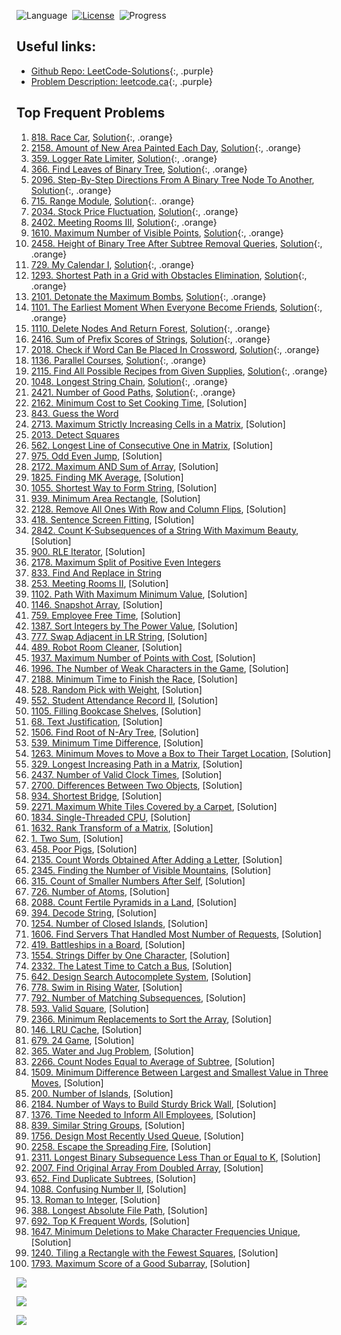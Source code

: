 <style>
a.orange {
    color: orange;
}
a.purple {
    color: magenta;
}
</style>

![Language](https://img.shields.io/badge/language-Python-orange.svg)&nbsp;
[![License](https://img.shields.io/badge/license-MIT-blue.svg)](./LICENSE.md)&nbsp;
![Progress](https://img.shields.io/badge/progress-21%20%2F%20100-ff69b4.svg)&nbsp;

## Useful links:

- [Github Repo: LeetCode-Solutions](https://github.com/kamyu104/LeetCode-Solutions/tree/master){:, .purple}
- [Problem Description: leetcode.ca](https://leetcode.ca/search/){:, .purple}


## Top Frequent Problems
1. [818. Race Car](https://leetcode.com/problems/race-car/), [Solution](./818.%20Race%20Car.py){:, .orange}
2. [2158. Amount of New Area Painted Each Day](https://leetcode.ca/2021-10-27-2158-Amount-of-New-Area-Painted-Each-Day/), [Solution](./2158.%20Amount%20of%20New%20Area%20Painted%20Each%20Day.py){:, .orange}
3. [359. Logger Rate Limiter](https://leetcode.com/discuss/interview-question/340230/google-onsite-implement-logger/), [Solution](./359.%20Logger%20Rate%20Limiter.py){:, .orange}
4. [366. Find Leaves of Binary Tree](https://leetcode.com/problems/find-leaves-of-binary-tree/), [Solution](./366.%20Find%20Leaves%20of%20Binary%20Tree.py){:, .orange}
5. [2096. Step-By-Step Directions From A Binary Tree Node To Another](https://leetcode.com/problems/step-by-step-directions-from-a-binary-tree-node-to-another/), [Solution](./2096.%20Step-By-Step%20Directions%20From%20A%20Binary%20Tree%20Node%20To%20Another.py){:, .orange}
6. [715. Range Module](https://leetcode.com/problems/range-module/), [Solution](./715.%20Range%20Module.py){:. .orange}
7. [2034. Stock Price Fluctuation](https://leetcode.com/problems/stock-price-fluctuation/), [Solution](./2034.%20Stock%20Price%20Fluctuation.py){:, .orange}
8. [2402. Meeting Rooms III](https://leetcode.com/problems/meeting-rooms-iii/), [Solution](./2402.%20Meeting%20Rooms%20III.py){:, .orange}
9. [1610. Maximum Number of Visible Points](https://leetcode.com/problems/maximum-number-of-visible-points/), [Solution](./1610.%20Maximum%20Number%20of%20Visible%20Points.py){:, .orange}
10. [2458. Height of Binary Tree After Subtree Removal Queries](https://leetcode.com/problems/height-of-binary-tree-after-subtree-removal-queries/), [Solution](./2458.%20Height%20of%20Binary%20Tree%20After%20Subtree%20Removal%20Queries.py){:, .orange}
11. [729. My Calendar I](https://leetcode.com/problems/my-calendar-i/), [Solution](./729.%20My%20Calendar%20I.py){:, .orange}
12. [1293. Shortest Path in a Grid with Obstacles Elimination](https://leetcode.com/problems/shortest-path-in-a-grid-with-obstacles-elimination/), [Solution](./1293.%20Shortest%20Path%20in%20a%20Grid%20with%20Obstacles%20Elimination.py){:, .orange}
13. [2101. Detonate the Maximum Bombs](https://leetcode.com/problems/detonate-the-maximum-bombs/), [Solution](./2101.%20Detonate%20the%20Maximum%20Bombs.py){:, .orange}
14. [1101. The Earliest Moment When Everyone Become Friends](https://leetcode.ca/2018-12-05-1101-The-Earliest-Moment-When-Everyone-Become-Friends/), [Solution](./1101.%20The%20Earliest%20Moment%20When%20Everyone%20Become%20Friends.py){:, .orange}
15. [1110. Delete Nodes And Return Forest](https://leetcode.com/problems/delete-nodes-and-return-forest/), [Solution](./1110.%20Delete%20Nodes%20And%20Return%20Forest.py){:, .orange}
16. [2416. Sum of Prefix Scores of Strings](https://leetcode.com/problems/sum-of-prefix-scores-of-strings/), [Solution](./2416.%20Sum%20of%20Prefix%20Scores%20of%20Strings.py){:, .orange}
17. [2018. Check if Word Can Be Placed In Crossword](https://leetcode.com/problems/check-if-word-can-be-placed-in-crossword/), [Solution](./2018.%20Check%20if%20Word%20Can%20Be%20Placed%20In%20Crossword.py){:, .orange}
18. [1136. Parallel Courses](https://leetcode.ca/2019-01-09-1136-Parallel-Courses/), [Solution](./1136.%20Parallel%20Courses.py){:, .orange}
19. [2115. Find All Possible Recipes from Given Supplies](https://leetcode.com/problems/find-all-possible-recipes-from-given-supplies/), [Solution](./2115.%20Find%20All%20Possible%20Recipes%20from%20Given%20Supplies.py){:, .orange}
20. [1048. Longest String Chain](https://leetcode.com/problems/longest-string-chain/), [Solution](./1048.%20Longest%20String%20Chain.py){:, .orange}
21. [2421. Number of Good Paths](https://leetcode.com/problems/number-of-good-paths/), [Solution](./2421.%20Number%20of%20Good%20Paths.py){:, .orange}
22. [2162. Minimum Cost to Set Cooking Time](https://leetcode.com/problems/minimum-cost-to-set-cooking-time/), [Solution]
23. [843. Guess the Word](https://leetcode.com/problems/guess-the-word/)
24. [2713. Maximum Strictly Increasing Cells in a Matrix](https://leetcode.com/problems/maximum-strictly-increasing-cells-in-a-matrix/), [Solution]
25. [2013. Detect Squares](https://leetcode.com/problems/detect-squares/)
26. [562. Longest Line of Consecutive One in Matrix](https://leetcode.com/problems/longest-line-of-consecutive-one-in-matrix/), [Solution]
27. [975. Odd Even Jump](https://leetcode.com/problems/odd-even-jump/), [Solution]
28. [2172. Maximum AND Sum of Array](https://leetcode.com/problems/maximum-and-sum-of-array/), [Solution]
29. [1825. Finding MK Average](https://leetcode.com/problems/finding-mk-average/), [Solution]
30. [1055. Shortest Way to Form String](https://leetcode.com/problems/shortest-way-to-form-string/), [Solution]
31. [939. Minimum Area Rectangle](https://leetcode.com/problems/minimum-area-rectangle/), [Solution]
32. [2128. Remove All Ones With Row and Column Flips](https://leetcode.com/problems/remove-all-ones-with-row-and-column-flips/), [Solution]
33. [418. Sentence Screen Fitting](https://leetcode.com/problems/sentence-screen-fitting/), [Solution]
34. [2842. Count K-Subsequences of a String With Maximum Beauty](https://leetcode.com/problems/count-k-subsequences-of-a-string-with-maximum-beauty/), [Solution]
35. [900. RLE Iterator](https://leetcode.com/problems/rle-iterator/), [Solution]
36. [2178. Maximum Split of Positive Even Integers](https://leetcode.com/problems/maximum-split-of-positive-even-integers/)
37. [833. Find And Replace in String](https://leetcode.com/problems/find-and-replace-in-string/)
38. [253. Meeting Rooms II](https://leetcode.com/problems/meeting-rooms-ii/), [Solution]
39. [1102. Path With Maximum Minimum Value](https://leetcode.com/problems/path-with-maximum-minimum-value/), [Solution]
40. [1146. Snapshot Array](https://leetcode.com/problems/snapshot-array/), [Solution]
41. [759. Employee Free Time](https://leetcode.com/problems/employee-free-time/), [Solution]
42. [1387. Sort Integers by The Power Value](https://leetcode.com/problems/sort-integers-by-the-power-value/), [Solution]
43. [777. Swap Adjacent in LR String](https://leetcode.com/problems/swap-adjacent-in-lr-string/), [Solution]
44. [489. Robot Room Cleaner](https://leetcode.com/problems/robot-room-cleaner/), [Solution]
45. [1937. Maximum Number of Points with Cost](https://leetcode.com/problems/maximum-number-of-points-with-cost/), [Solution]
46. [1996. The Number of Weak Characters in the Game](https://leetcode.com/problems/the-number-of-weak-characters-in-the-game/), [Solution]
47. [2188. Minimum Time to Finish the Race](https://leetcode.com/problems/minimum-time-to-finish-the-race/), [Solution]
48. [528. Random Pick with Weight](https://leetcode.com/problems/random-pick-with-weight/), [Solution]
49. [552. Student Attendance Record II](https://leetcode.com/problems/student-attendance-record-ii/), [Solution]
50. [1105. Filling Bookcase Shelves](https://leetcode.com/problems/filling-bookcase-shelves/), [Solution]
51. [68. Text Justification](https://leetcode.com/problems/text-justification/), [Solution]
52. [1506. Find Root of N-Ary Tree](https://leetcode.com/problems/find-root-of-n-ary-tree/), [Solution]
53. [539. Minimum Time Difference](https://leetcode.com/problems/minimum-time-difference/), [Solution]
54. [1263. Minimum Moves to Move a Box to Their Target Location](https://leetcode.com/problems/minimum-moves-to-move-a-box-to-their-target-location/), [Solution]
55. [329. Longest Increasing Path in a Matrix](https://leetcode.com/problems/longest-increasing-path-in-a-matrix/), [Solution]
56. [2437. Number of Valid Clock Times](https://leetcode.com/problems/number-of-valid-clock-times/), [Solution]
57. [2700. Differences Between Two Objects](https://leetcode.com/problems/differences-between-two-objects/), [Solution]
58. [934. Shortest Bridge](https://leetcode.com/problems/shortest-bridge/), [Solution]
59. [2271. Maximum White Tiles Covered by a Carpet](https://leetcode.com/problems/maximum-white-tiles-covered-by-a-carpet/), [Solution]
60. [1834. Single-Threaded CPU](https://leetcode.com/problems/single-threaded-cpu/), [Solution]
61. [1632. Rank Transform of a Matrix](https://leetcode.com/problems/rank-transform-of-a-matrix/), [Solution]
62. [1. Two Sum](https://leetcode.com/problems/two-sum/), [Solution]
63. [458. Poor Pigs](https://leetcode.com/problems/poor-pigs/), [Solution]
64. [2135. Count Words Obtained After Adding a Letter](https://leetcode.com/problems/count-words-obtained-after-adding-a-letter/), [Solution]
65. [2345. Finding the Number of Visible Mountains](https://leetcode.com/problems/finding-the-number-of-visible-mountains/), [Solution]
66. [315. Count of Smaller Numbers After Self](https://leetcode.com/problems/count-of-smaller-numbers-after-self/), [Solution]
67. [726. Number of Atoms](https://leetcode.com/problems/number-of-atoms/), [Solution]
68. [2088. Count Fertile Pyramids in a Land](https://leetcode.com/problems/count-fertile-pyramids-in-a-land/), [Solution]
69. [394. Decode String](https://leetcode.com/problems/decode-string/), [Solution]
70. [1254. Number of Closed Islands](https://leetcode.com/problems/number-of-closed-islands/), [Solution]
71. [1606. Find Servers That Handled Most Number of Requests](https://leetcode.com/problems/find-servers-that-handled-most-number-of-requests/), [Solution]
72. [419. Battleships in a Board](https://leetcode.com/problems/battleships-in-a-board/), [Solution]
73. [1554. Strings Differ by One Character](https://leetcode.com/problems/strings-differ-by-one-character/), [Solution]
74. [2332. The Latest Time to Catch a Bus](https://leetcode.com/problems/the-latest-time-to-catch-a-bus/), [Solution]
75. [642. Design Search Autocomplete System](https://leetcode.com/problems/design-search-autocomplete-system/), [Solution]
76. [778. Swim in Rising Water](https://leetcode.com/problems/swim-in-rising-water/), [Solution]
77. [792. Number of Matching Subsequences](https://leetcode.com/problems/number-of-matching-subsequences/), [Solution]
78. [593. Valid Square](https://leetcode.com/problems/valid-square/), [Solution]
79. [2366. Minimum Replacements to Sort the Array](https://leetcode.com/problems/minimum-replacements-to-sort-the-array/), [Solution]
80. [146. LRU Cache](https://leetcode.com/problems/lru-cache/), [Solution]
81. [679. 24 Game](https://leetcode.com/problems/24-game/), [Solution]
82. [365. Water and Jug Problem](https://leetcode.com/problems/water-and-jug-problem/), [Solution]
83. [2266. Count Nodes Equal to Average of Subtree](https://leetcode.com/problems/count-nodes-equal-to-average-of-subtree/), [Solution]
84. [1509. Minimum Difference Between Largest and Smallest Value in Three Moves](https://leetcode.com/problems/minimum-difference-between-largest-and-smallest-value-in-three-moves/), [Solution]
85. [200. Number of Islands](https://leetcode.com/problems/number-of-islands/), [Solution]
86. [2184. Number of Ways to Build Sturdy Brick Wall](https://leetcode.com/problems/number-of-ways-to-build-sturdy-brick-wall/), [Solution]
87. [1376. Time Needed to Inform All Employees](https://leetcode.com/problems/time-needed-to-inform-all-employees/), [Solution]
88. [839. Similar String Groups](https://leetcode.com/problems/similar-string-groups/), [Solution]
89. [1756. Design Most Recently Used Queue](https://leetcode.com/problems/design-most-recently-used-queue/), [Solution]
90. [2258. Escape the Spreading Fire](https://leetcode.com/problems/escape-the-spreading-fire/), [Solution]
91. [2311. Longest Binary Subsequence Less Than or Equal to K](https://leetcode.com/problems/longest-binary-subsequence-less-than-or-equal-to-k/), [Solution]
92. [2007. Find Original Array From Doubled Array](https://leetcode.com/problems/find-original-array-from-doubled-array/), [Solution]
93. [652. Find Duplicate Subtrees](https://leetcode.com/problems/find-duplicate-subtrees/), [Solution]
94. [1088. Confusing Number II](https://leetcode.com/problems/confusing-number-ii/), [Solution]
95. [13. Roman to Integer](https://leetcode.com/problems/roman-to-integer/), [Solution]
96. [388. Longest Absolute File Path](https://leetcode.com/problems/longest-absolute-file-path/), [Solution]
97. [692. Top K Frequent Words](https://leetcode.com/problems/top-k-frequent-words/), [Solution]
98. [1647. Minimum Deletions to Make Character Frequencies Unique](https://leetcode.com/problems/minimum-deletions-to-make-character-frequencies-unique/), [Solution]
99. [1240. Tiling a Rectangle with the Fewest Squares](https://leetcode.com/problems/tiling-a-rectangle-with-the-fewest-squares/), [Solution]
100. [1793. Maximum Score of a Good Subarray](https://leetcode.com/problems/maximum-score-of-a-good-subarray/), [Solution]


![](./frequent_problem1.png)

![](./frequent_problem2.png)

![](./frequent_problem3.png)